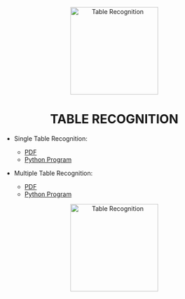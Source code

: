 [<p align="center">
<img src="https://img.icons8.com/external-goofy-color-kerismaker/384/null/external-Spreadsheet-file-document-goofy-color-kerismaker.png" title = "Table Recognition" height='200'></p>](https://www.google.com/search?q=table+recognition&rlz=1C1CHBF_enIN998IN998&oq=Table+Recognition&aqs=chrome.0.35i39j0i512l4j69i60l3.8423j0j7&sourceid=chrome&ie=UTF-8)

<h1 align="center"> TABLE RECOGNITION </h1>

<!-- ---------------------------------------------------  -->

* Single Table Recognition:

    * [PDF](https://github.com/004Ajay/Table-Recognition/blob/main/table_OnePage.pdf)
    * [Python Program](https://github.com/004Ajay/Table-Recognition/blob/main/tabula_OnePage.py)


* Multiple Table Recognition:

    * [PDF](https://github.com/004Ajay/Table-Recognition/blob/main/table_ManyPage.pdf)
    * [Python Program](https://github.com/004Ajay/Table-Recognition/blob/main/tabula_ManyPage.py)


[<p align="center">
<img src="https://img.icons8.com/external-goofy-color-kerismaker/384/external-Spreadsheet-file-document-goofy-color-kerismaker.png" title = "Table Recognition" height='200'></p>](https://www.google.com/search?q=table+recognition&rlz=1C1CHBF_enIN998IN998&oq=Table+Recognition&aqs=chrome.0.35i39j0i512l4j69i60l3.8423j0j7&sourceid=chrome&ie=UTF-8)